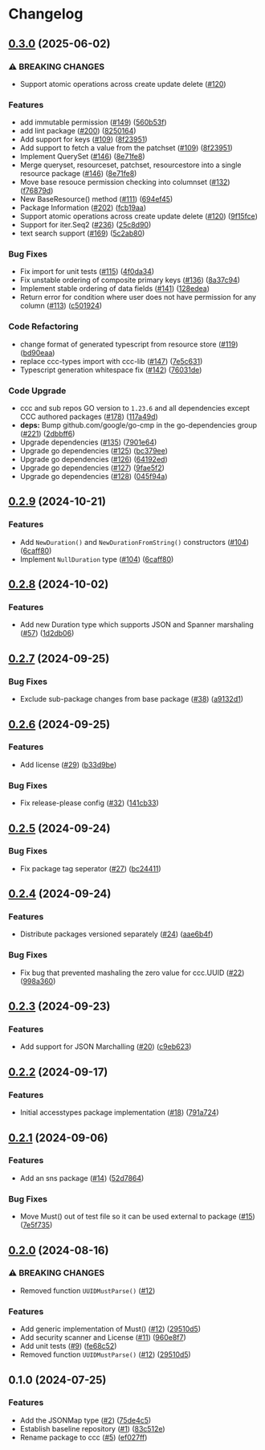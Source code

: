 # Changelog

## [0.3.0](https://github.com/cccteam/ccc/compare/v0.2.9...v0.3.0) (2025-06-02)


### ⚠ BREAKING CHANGES

* Support atomic operations across create update delete ([#120](https://github.com/cccteam/ccc/issues/120))

### Features

* add immutable permission ([#149](https://github.com/cccteam/ccc/issues/149)) ([560b53f](https://github.com/cccteam/ccc/commit/560b53f4aa0a06b6400e779cd944000550edbdf1))
* add lint package ([#200](https://github.com/cccteam/ccc/issues/200)) ([8250164](https://github.com/cccteam/ccc/commit/82501647152168866470b0d7617b4092d9043e2e))
* Add support for keys ([#109](https://github.com/cccteam/ccc/issues/109)) ([8f23951](https://github.com/cccteam/ccc/commit/8f239515236c088f3e848a8db6e061fd7fe49eff))
* Add support to fetch a value from the patchset ([#109](https://github.com/cccteam/ccc/issues/109)) ([8f23951](https://github.com/cccteam/ccc/commit/8f239515236c088f3e848a8db6e061fd7fe49eff))
* Implement QuerySet ([#146](https://github.com/cccteam/ccc/issues/146)) ([8e71fe8](https://github.com/cccteam/ccc/commit/8e71fe80d044b2c16089b0e40ddf63734aa2f027))
* Merge queryset, resourceset, patchset, resourcestore into a single resource package ([#146](https://github.com/cccteam/ccc/issues/146)) ([8e71fe8](https://github.com/cccteam/ccc/commit/8e71fe80d044b2c16089b0e40ddf63734aa2f027))
* Move base resouce permission checking into columnset ([#132](https://github.com/cccteam/ccc/issues/132)) ([f76879d](https://github.com/cccteam/ccc/commit/f76879d09ff489b64e5290f9d55b278cc01d7b5c))
* New BaseResource() method ([#111](https://github.com/cccteam/ccc/issues/111)) ([694ef45](https://github.com/cccteam/ccc/commit/694ef454390be2cbb8223a53f7fccd8eeb7904ff))
* Package Information ([#202](https://github.com/cccteam/ccc/issues/202)) ([fcb19aa](https://github.com/cccteam/ccc/commit/fcb19aa1b96230899a231e256bdf3472f9886a32))
* Support atomic operations across create update delete ([#120](https://github.com/cccteam/ccc/issues/120)) ([9f15fce](https://github.com/cccteam/ccc/commit/9f15fce5c8022ca5c25b86dee12be0326212cc75))
* Support for iter.Seq2 ([#236](https://github.com/cccteam/ccc/issues/236)) ([25c8d90](https://github.com/cccteam/ccc/commit/25c8d9051fca233c6d92733edc886316b4effdfe))
* text search support ([#169](https://github.com/cccteam/ccc/issues/169)) ([5c2ab80](https://github.com/cccteam/ccc/commit/5c2ab8037ba978169f5db0439d74a859d441670c))


### Bug Fixes

* Fix import for unit tests ([#115](https://github.com/cccteam/ccc/issues/115)) ([4f0da34](https://github.com/cccteam/ccc/commit/4f0da34c25bc2346e94c54d5ddbfe74ac068be01))
* Fix unstable ordering of composite primary keys ([#136](https://github.com/cccteam/ccc/issues/136)) ([8a37c94](https://github.com/cccteam/ccc/commit/8a37c9408d76dbe571474e6b51874a2c5ac78933))
* Implement stable ordering of data fields ([#141](https://github.com/cccteam/ccc/issues/141)) ([128edea](https://github.com/cccteam/ccc/commit/128edeae4608f82b3e6765b7c79fb9de741d489a))
* Return error for condition where user does not have permission for any column ([#113](https://github.com/cccteam/ccc/issues/113)) ([c501924](https://github.com/cccteam/ccc/commit/c5019244871bb407d755d4eab3634258260610a1))


### Code Refactoring

* change format of generated typescript from resource store ([#119](https://github.com/cccteam/ccc/issues/119)) ([bd90eaa](https://github.com/cccteam/ccc/commit/bd90eaa76014a92679ac1c87aa9c614346563800))
* replace ccc-types import with ccc-lib ([#147](https://github.com/cccteam/ccc/issues/147)) ([7e5c631](https://github.com/cccteam/ccc/commit/7e5c631f18ebfb1d08ed9c996d29a65051ac9a37))
* Typescript generation whitespace fix ([#142](https://github.com/cccteam/ccc/issues/142)) ([76031de](https://github.com/cccteam/ccc/commit/76031de18e64fb5606c6e441bcd627b7dcc5c39f))


### Code Upgrade

* ccc and sub repos GO version to `1.23.6` and all dependencies except CCC authored packages ([#178](https://github.com/cccteam/ccc/issues/178)) ([117a49d](https://github.com/cccteam/ccc/commit/117a49d3740b461d1b295047cdeaf85b4cacb53f))
* **deps:** Bump github.com/google/go-cmp in the go-dependencies group ([#221](https://github.com/cccteam/ccc/issues/221)) ([2dbbff6](https://github.com/cccteam/ccc/commit/2dbbff605ff8575402bf5992e128edb7f597a17e))
* Upgrade dependencies ([#135](https://github.com/cccteam/ccc/issues/135)) ([7901e64](https://github.com/cccteam/ccc/commit/7901e64376e6f8437af357ed9606429b7187ae95))
* Upgrade go dependencies ([#125](https://github.com/cccteam/ccc/issues/125)) ([bc379ee](https://github.com/cccteam/ccc/commit/bc379eefa9ec295092ff2ae15fc5bd7729d0084c))
* Upgrade go dependencies ([#126](https://github.com/cccteam/ccc/issues/126)) ([64192ed](https://github.com/cccteam/ccc/commit/64192ed95dace976dbb9088b167144455047c078))
* Upgrade go dependencies ([#127](https://github.com/cccteam/ccc/issues/127)) ([9fae5f2](https://github.com/cccteam/ccc/commit/9fae5f2a049a8b4a6f73bb55b171c9ef8578af08))
* Upgrade go dependencies ([#128](https://github.com/cccteam/ccc/issues/128)) ([045f94a](https://github.com/cccteam/ccc/commit/045f94a28f9dae9c2157fbbacfec73a904903d75))

## [0.2.9](https://github.com/cccteam/ccc/compare/v0.2.8...v0.2.9) (2024-10-21)


### Features

* Add `NewDuration()` and `NewDurationFromString()` constructors ([#104](https://github.com/cccteam/ccc/issues/104)) ([6caff80](https://github.com/cccteam/ccc/commit/6caff805e9540d2b72ef40e4c9a15621e96f1f90))
* Implement `NullDuration` type ([#104](https://github.com/cccteam/ccc/issues/104)) ([6caff80](https://github.com/cccteam/ccc/commit/6caff805e9540d2b72ef40e4c9a15621e96f1f90))

## [0.2.8](https://github.com/cccteam/ccc/compare/v0.2.7...v0.2.8) (2024-10-02)


### Features

* Add new Duration type which supports JSON and Spanner marshaling ([#57](https://github.com/cccteam/ccc/issues/57)) ([1d2db06](https://github.com/cccteam/ccc/commit/1d2db06b145d9ac011c4e45a79620d335f982fe6))

## [0.2.7](https://github.com/cccteam/ccc/compare/v0.2.6...v0.2.7) (2024-09-25)


### Bug Fixes

* Exclude sub-package changes from base package ([#38](https://github.com/cccteam/ccc/issues/38)) ([a9132d1](https://github.com/cccteam/ccc/commit/a9132d17f1ddfb94cb5a3504835d8ee628aff235))

## [0.2.6](https://github.com/cccteam/ccc/compare/v0.2.5...v0.2.6) (2024-09-25)


### Features

* Add license ([#29](https://github.com/cccteam/ccc/issues/29)) ([b33d9be](https://github.com/cccteam/ccc/commit/b33d9be39ed471bf2b8cb6cace9f65fbc432c812))


### Bug Fixes

* Fix release-please config ([#32](https://github.com/cccteam/ccc/issues/32)) ([141cb33](https://github.com/cccteam/ccc/commit/141cb33d307e4190063ffe99ead84bdd0ca0298f))

## [0.2.5](https://github.com/cccteam/ccc/compare/v0.2.4...v0.2.5) (2024-09-24)


### Bug Fixes

* Fix package tag seperator ([#27](https://github.com/cccteam/ccc/issues/27)) ([bc24411](https://github.com/cccteam/ccc/commit/bc24411a37cbe90788ed7eb9688d9ff6132e0370))

## [0.2.4](https://github.com/cccteam/ccc/compare/v0.2.3...v0.2.4) (2024-09-24)


### Features

* Distribute packages versioned separately ([#24](https://github.com/cccteam/ccc/issues/24)) ([aae6b4f](https://github.com/cccteam/ccc/commit/aae6b4f646d7b0b8f4926180f5c90099def694ea))


### Bug Fixes

* Fix bug that prevented mashaling the zero value for ccc.UUID ([#22](https://github.com/cccteam/ccc/issues/22)) ([998a360](https://github.com/cccteam/ccc/commit/998a360131bed098858da1f99e1c76ba64fae022))

## [0.2.3](https://github.com/cccteam/ccc/compare/v0.2.2...v0.2.3) (2024-09-23)


### Features

* Add support for JSON Marchalling ([#20](https://github.com/cccteam/ccc/issues/20)) ([c9eb623](https://github.com/cccteam/ccc/commit/c9eb623ee504536e57bdcab2eea23ab6dd9f19dc))

## [0.2.2](https://github.com/cccteam/ccc/compare/v0.2.1...v0.2.2) (2024-09-17)


### Features

* Initial accesstypes package implementation ([#18](https://github.com/cccteam/ccc/issues/18)) ([791a724](https://github.com/cccteam/ccc/commit/791a7246b73492cbf8fb98c8be97be1153d25ea5))

## [0.2.1](https://github.com/cccteam/ccc/compare/v0.2.0...v0.2.1) (2024-09-06)


### Features

* Add an sns package ([#14](https://github.com/cccteam/ccc/issues/14)) ([52d7864](https://github.com/cccteam/ccc/commit/52d7864df014d23200f7262cbbd7b59be4b567a9))


### Bug Fixes

* Move Must() out of test file so it can be used external to package ([#15](https://github.com/cccteam/ccc/issues/15)) ([7e5f735](https://github.com/cccteam/ccc/commit/7e5f7356e35723da813654dc626516a6003f0c18))

## [0.2.0](https://github.com/cccteam/ccc/compare/v0.1.0...v0.2.0) (2024-08-16)


### ⚠ BREAKING CHANGES

* Removed function `UUIDMustParse()` ([#12](https://github.com/cccteam/ccc/issues/12))

### Features

* Add generic implementation of Must() ([#12](https://github.com/cccteam/ccc/issues/12)) ([29510d5](https://github.com/cccteam/ccc/commit/29510d5740d6dcce32ab39222beb0ed31db805f8))
* Add security scanner and License ([#11](https://github.com/cccteam/ccc/issues/11)) ([960e8f7](https://github.com/cccteam/ccc/commit/960e8f71f1ed31d0f3105d075ef8ba0fd20a01b8))
* Add unit tests ([#9](https://github.com/cccteam/ccc/issues/9)) ([fe68c52](https://github.com/cccteam/ccc/commit/fe68c52af4c1c23d25262a640f67e5c165c3c37e))
* Removed function `UUIDMustParse()` ([#12](https://github.com/cccteam/ccc/issues/12)) ([29510d5](https://github.com/cccteam/ccc/commit/29510d5740d6dcce32ab39222beb0ed31db805f8))

## 0.1.0 (2024-07-25)


### Features

* Add the JSONMap type ([#2](https://github.com/cccteam/ccc/issues/2)) ([75de4c5](https://github.com/cccteam/ccc/commit/75de4c548c033bb3532a32296247b2a9990a5f97))
* Establish baseline repository ([#1](https://github.com/cccteam/ccc/issues/1)) ([83c512e](https://github.com/cccteam/ccc/commit/83c512e6d44836ec805990f99836a31bc087d81c))
* Rename package to ccc ([#5](https://github.com/cccteam/ccc/issues/5)) ([ef027ff](https://github.com/cccteam/ccc/commit/ef027ff01b380815db09d2a7faa53d5a7383a67c))
